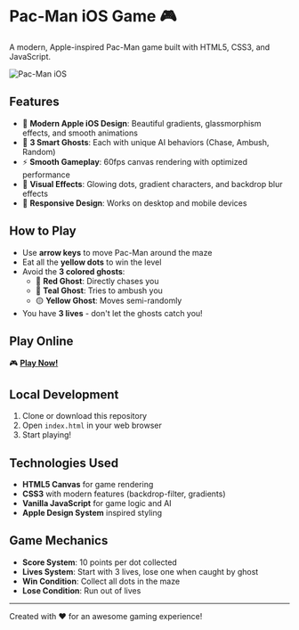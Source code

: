 # Pac-Man iOS Game 🎮

A modern, Apple-inspired Pac-Man game built with HTML5, CSS3, and JavaScript.

![Pac-Man iOS](screenshot.png)

## Features

- 🍎 **Modern Apple iOS Design**: Beautiful gradients, glassmorphism effects, and smooth animations
- 👻 **3 Smart Ghosts**: Each with unique AI behaviors (Chase, Ambush, Random)
- ⚡ **Smooth Gameplay**: 60fps canvas rendering with optimized performance
- 🎨 **Visual Effects**: Glowing dots, gradient characters, and backdrop blur effects
- 📱 **Responsive Design**: Works on desktop and mobile devices

## How to Play

- Use **arrow keys** to move Pac-Man around the maze
- Eat all the **yellow dots** to win the level
- Avoid the **3 colored ghosts**:
  - 🔴 **Red Ghost**: Directly chases you
  - 🔵 **Teal Ghost**: Tries to ambush you
  - 🟡 **Yellow Ghost**: Moves semi-randomly
- You have **3 lives** - don't let the ghosts catch you!

## Play Online

🎮 **[Play Now!](https://your-username.github.io/pacman-ios/)**

## Local Development

1. Clone or download this repository
2. Open `index.html` in your web browser
3. Start playing!

## Technologies Used

- **HTML5 Canvas** for game rendering
- **CSS3** with modern features (backdrop-filter, gradients)
- **Vanilla JavaScript** for game logic and AI
- **Apple Design System** inspired styling

## Game Mechanics

- **Score System**: 10 points per dot collected
- **Lives System**: Start with 3 lives, lose one when caught by ghost
- **Win Condition**: Collect all dots in the maze
- **Lose Condition**: Run out of lives

---

Created with ❤️ for an awesome gaming experience!
